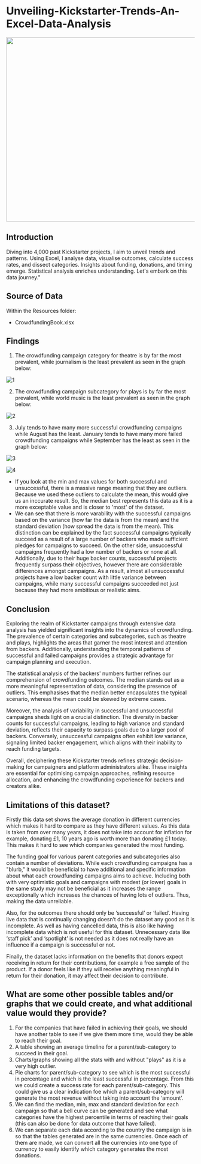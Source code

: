 # Unveiling-Kickstarter-Trends-An-Excel-Data-Analysis
<img src="images/back.JPG" width="1000" height="491">

## Introduction
Diving into 4,000 past Kickstarter projects, I aim to unveil trends and patterns. Using Excel, I analyse data, visualise outcomes, calculate success rates, and dissect categories. Insights about funding, donations, and timing emerge. Statistical analysis enriches understanding. Let's embark on this data journey."

## Source of Data
Within the Resources folder:
* CrowdfundingBook.xlsx

## Findings

1. The crowdfunding campaign category for theatre is by far the most prevalent, while journalism is the least prevalent as seen in the graph below:
   
![1](images/1.JPG)

2. The crowdfunding campaign subcategory for plays is by far the most prevalent, while world music is the least prevalent as seen in the graph below:
    
![2](images/2.JPG)

3. July tends to have many more successful crowdfunding campaigns while August has the least. January tends to have many more failed crowdfunding campaigns while September has the least as seen in the graph below:

![3](images/3.JPG)

![4](images/4.JPG)
* If you look at the min and max values for both successful and unsuccessful, there is a massive range meaning that they are outliers. Because we used these outliers to calculate the mean, this would give us an inccurate result. So, the median best represents this data as it is a more exceptable value and is closer to 'most' of the dataset.
* We can see that there is more varability with the successful campaigns based on the variance (how far the data is from the mean) and the standard deviation (how spread the data is from the mean). This distinction can be explained by the fact successful campaigns typically succeed as a result of a large number of backers who made sufficient pledges for campaigns to succeed. On the other side,  unsuccessful campaigns frequently had a low number of backers or none at all. Additionally, due to their huge backer counts, successful projects frequently surpass their objectives, however there are considerable differences amongst campaigns. As a result, almost all unsuccessful projects have a low backer count with little variance between campaigns, while many successful campaigns succeeded not just because they had more ambitious or realistic aims.


## Conclusion
Exploring the realm of Kickstarter campaigns through extensive data analysis has yielded significant insights into the dynamics of crowdfunding. The prevalence of certain categories and subcategories, such as theatre and plays, highlights the areas that garner the most interest and attention from backers. Additionally, understanding the temporal patterns of successful and failed campaigns provides a strategic advantage for campaign planning and execution.

The statistical analysis of the backers' numbers further refines our comprehension of crowdfunding outcomes. The median stands out as a more meaningful representation of data, considering the presence of outliers. This emphasises that the median better encapsulates the typical scenario, whereas the mean could be skewed by extreme cases.

Moreover, the analysis of variability in successful and unsuccessful campaigns sheds light on a crucial distinction. The diversity in backer counts for successful campaigns, leading to high variance and standard deviation, reflects their capacity to surpass goals due to a larger pool of backers. Conversely, unsuccessful campaigns often exhibit low variance, signaling limited backer engagement, which aligns with their inability to reach funding targets.

Overall, deciphering these Kickstarter trends refines strategic decision-making for campaigners and platform administrators alike. These insights are essential for optimising campaign approaches, refining resource allocation, and enhancing the crowdfunding experience for backers and creators alike.

## Limitations of this dataset?
Firstly this data set shows the average donation in different currencies which makes it hard to compare as they have different values. As this data is taken from over many years, it does not take into account for inflation for example, donating £1, 10 years ago is worth more than donating £1 today. This makes it hard to see which companies generated the most funding. 

The funding goal for various parent categories and subcategories also contain a number of deviations. While each crowdfunding campaigns has a "blurb," it would be beneficial to have additional and specific information about what each crowdfunding campaigns aims to achieve. Including both with very optimistic goals and campaigns with modest (or lower) goals in the same study may not be beneficial as it increases the range exceptionally which increases the chances of having lots of outliers. Thus, making the data unreliable. 

Also, for the outcomes there should only be ‘successful’ or ‘failed’. Having live data that is continually changing doesn’t do the dataset any good as it is incomplete. As well as having cancelled data, this is also like having incomplete data which is not useful for this dataset. Unnecessary data like ‘staff pick’ and ‘spotlight’ is not needed as it does not really have an influence if a campaign is successful or not. 

Finally, the dataset lacks information on the benefits that donors expect receiving in return for their contributions, for example a free sample of the product. If a donor feels like if they will receive anything meaningful in return for their donation, it may affect their decision to contribute.

## What are some other possible tables and/or graphs that we could create, and what additional value would they provide?
1. For the companies that have failed in achieving their goals, we should have another table to see if we give them more time, would they be able to reach their goal.
2. A table showing an average timeline for a parent/sub-category to succeed in their goal.
3. Charts/graphs showing all the stats with and without "plays" as it is a very high outlier.
4. Pie charts for parent/sub-category to see which is the most successful in percentage and which is the least successful in percentage. From this we could create a success rate for each parent/sub-category. This could give us a clear indication foe which a parent/sub-category will generate the most revenue without taking into account the ‘amount’.
5. We can find the median, min, max and standard deviation for each campaign so that a bell curve can be generated and see what categories have the highest percentile in terms of reaching their goals (this can also be done for data outcome that have failed).
6. We can separate each data according to the country the campaign is in so that the tables generated are in the same currencies. Once each of them are made, we can convert all the currencies into one type of currency to easily identify which category generates the most donations. 


